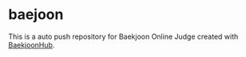 # baejoon
This is a auto push repository for Baekjoon Online Judge created with [BaekjoonHub](https://github.com/BaekjoonHub/BaekjoonHub).
